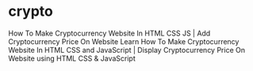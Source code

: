 # crypto
How To Make Cryptocurrency Website In HTML CSS JS | Add Cryptocurrency Price On Website
Learn How To Make Cryptocurrency Website In HTML CSS and JavaScript | Display Cryptocurrency Price On Website using HTML CSS & JavaScript
